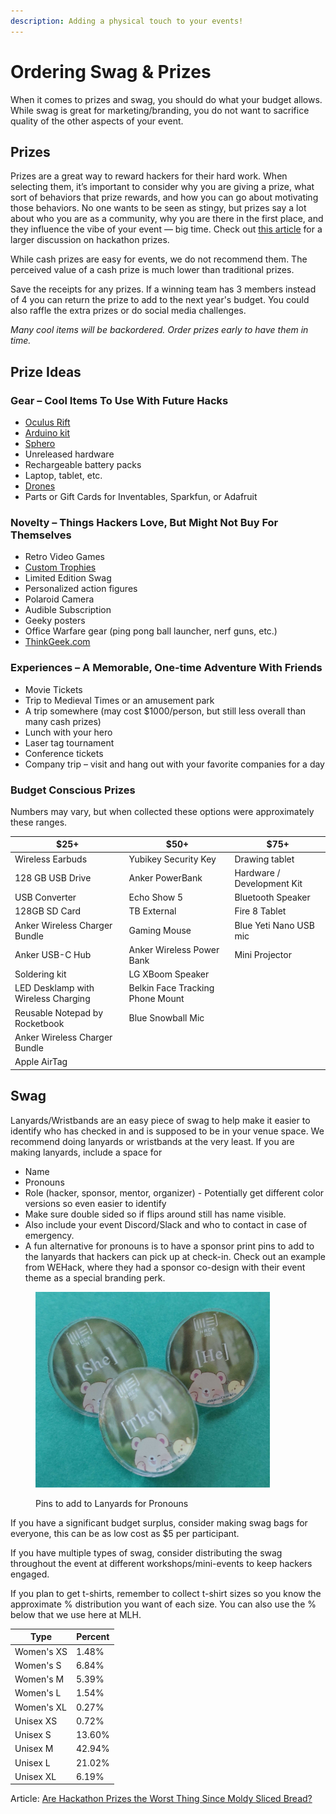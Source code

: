 ```yaml
---
description: Adding a physical touch to your events!
---
```


# Ordering Swag & Prizes

When it comes to prizes and swag, you should do what your budget allows. While swag is great for marketing/branding, you do not want to sacrifice quality of the other aspects of your event.&#x20;

## Prizes

Prizes are a great way to reward hackers for their hard work. When selecting them, it’s important to consider why you are giving a prize, what sort of behaviors that prize rewards, and how you can go about motivating those behaviors. No one wants to be seen as stingy, but prizes say a lot about who you are as a community, why you are there in the first place, and they influence the vibe of your event — big time. Check out [this article](https://news.mlh.io/are-hackathon-prizes-the-worst-thing-since-moldy-sliced-bread-04-18-2014) for a larger discussion on hackathon prizes.

While cash prizes are easy for events, we do not recommend them. The perceived value of a cash prize is much lower than traditional prizes.

Save the receipts for any prizes. If a winning team has 3 members instead of 4 you can return the prize to add to the next year's budget. You could also raffle the extra prizes or do social media challenges.&#x20;

_Many cool items will be backordered. Order prizes early to have them in time._&#x20;

## Prize Ideas

### Gear – Cool Items To Use With Future Hacks

* [Oculus Rift](https://www.oculusvr.com/order/)
* [Arduino kit](https://www.sparkfun.com/products/12001)
* [Sphero](http://www.gosphero.com/)
* Unreleased hardware
* Rechargeable battery packs
* Laptop, tablet, etc.
* [Drones](http://ardrone2.parrot.com/)
* Parts or Gift Cards for Inventables, Sparkfun, or Adafruit

### Novelty – Things Hackers Love, But Might Not Buy For Themselves

* Retro Video Games
* [Custom Trophies](https://assets.pando.com/uploads/2012/10/imag1058.jpeg)
* Limited Edition Swag
* Personalized action figures
* Polaroid Camera
* Audible Subscription&#x20;
* Geeky posters
* Office Warfare gear (ping pong ball launcher, nerf guns, etc.)
* [ThinkGeek.com](http://thinkgeek.com/)

### Experiences – A Memorable, One-time Adventure With Friends

* Movie Tickets
* Trip to Medieval Times or an amusement park
* A trip somewhere (may cost $1000/person, but still less overall than many cash prizes)
* Lunch with your hero
* Laser tag tournament
* Conference tickets
* Company trip – visit and hang out with your favorite companies for a day

### Budget Conscious Prizes

Numbers may vary, but when collected these options were approximately these ranges.&#x20;

| $25+                                | $50+                             | $75+                       |
| ----------------------------------- | -------------------------------- | -------------------------- |
| Wireless Earbuds                    | Yubikey Security Key             | Drawing tablet             |
| 128 GB USB Drive                    | Anker PowerBank                  | Hardware / Development Kit |
| USB Converter                       | Echo Show 5                      | Bluetooth Speaker          |
| 128GB SD Card                       | TB External                      | Fire 8 Tablet              |
| Anker Wireless Charger Bundle       | Gaming Mouse                     | Blue Yeti Nano USB mic     |
| Anker USB-C Hub                     | Anker Wireless Power Bank        | Mini Projector             |
| Soldering kit                       | LG XBoom Speaker                 |                            |
| LED Desklamp with Wireless Charging | Belkin Face Tracking Phone Mount |                            |
| Reusable Notepad by Rocketbook      | Blue Snowball Mic                |                            |
| Anker Wireless Charger Bundle       |                                  |                            |
| Apple AirTag                        |                                  |                            |

## Swag

Lanyards/Wristbands are an easy piece of swag to help make it easier to identify who has checked in and is supposed to be in your venue space. We recommend doing lanyards or wristbands at the very least. If you are making lanyards, include a space for

* Name
* Pronouns
* Role (hacker, sponsor, mentor, organizer) - Potentially get different color versions so even easier to identify
* Make sure double sided so if flips around still has name visible.&#x20;
* Also include your event Discord/Slack and who to contact in case of emergency.&#x20;
* A fun alternative for pronouns is to have a sponsor print pins to add to the lanyards that hackers can pick up at check-in. Check out an example from WEHack, where they had a sponsor co-design with their event theme as a special branding perk.&#x20;

<figure><img src="../../.gitbook/assets/1000001888.jpg" alt="" width="375"><figcaption><p>Pins to add to Lanyards for Pronouns</p></figcaption></figure>

If you have a significant budget surplus, consider making swag bags for everyone, this can be as low cost as $5 per participant.&#x20;

If you have multiple types of swag, consider distributing the swag throughout the event at different workshops/mini-events to keep hackers engaged.&#x20;

If you plan to get t-shirts, remember to collect t-shirt sizes so you know the approximate % distribution you want of each size. You can also use the % below that we use here at MLH.&#x20;

| Type       | Percent |
| ---------- | ------- |
| Women's XS | 1.48%   |
| Women's S  | 6.84%   |
| Women's M  | 5.39%   |
| Women's L  | 1.54%   |
| Women's XL | 0.27%   |
| Unisex XS  | 0.72%   |
| Unisex S   | 13.60%  |
| Unisex M   | 42.94%  |
| Unisex L   | 21.02%  |
| Unisex XL  | 6.19%   |

Article: [Are Hackathon Prizes the Worst Thing Since Moldy Sliced Bread?](http://news.mlh.io/are-hackathon-prizes-the-worst-thing-since-moldy-sliced-bread-04-18-2014)
